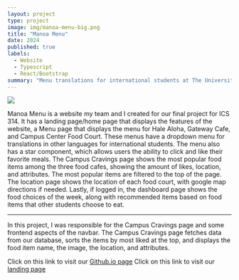 ```yaml
---
layout: project
type: project
image: img/manoa-menu-big.png
title: "Manoa Menu"
date: 2024
published: true
labels:
  - Website
  - Typescript
  - React/Bootstrap
summary: "Menu translations for international students at The University of Hawaii at Manoa"
---
```


<img class="img-fluid" src="../img/manoa-menu.png">

Manoa Menu is a website my team and I created for our final project for ICS 314. It has a landing page/home page that displays the features of the website, a Menu page that displays the menu for Hale Aloha, Gateway Cafe, and Campus Center Food Court. These menus have a dropdown menu for translations in other languages for international students. The menu also has a star component, which allows users the ability to click and like their favorite meals. The Campus Cravings page shows the most popular food items among the three food cafes, showing the amount of likes, location, and attributes. The most popular items are filtered to the top of the page. The location page shows the location of each food court, with google map directions if needed. Lastly, if logged in, the dashboard page shows the food choices of the week, along with recommended items based on food items that other students choose to eat. 

<hr>

In this project, I was responsible for the Campus Cravings page and some frontend aspects of the navbar. The Campus Cravings page fetches data from our database, sorts the items by most liked at the top, and displays the food item name, the image, the location, and attributes. 

Click on this link to visit our <a href="https://manoa-menu.github.io/">Github.io page</a>
Click on this link to visit our <a href="https://manoa-menu.vercel.app/">landing page</a>
